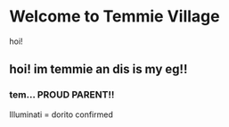 # **Welcome to Temmie Village**
hoi!
## **hoi! im temmie an dis is my eg!!**
### tem... PROUD PARENT!!
Illuminati = dorito confirmed
